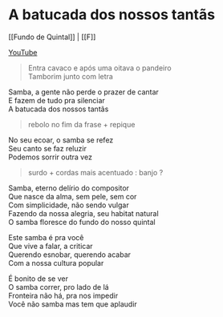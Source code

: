 # A batucada dos nossos tantãs
[[Fundo de Quintal]] | [[F]]

[YouTube](https://www.youtube.com/watch?v=hV2QPi9HtZM)

>Entra cavaco e após uma oitava o pandeiro  
>Tamborim junto com letra

Samba, a gente não perde o prazer de cantar  
E fazem de tudo pra silenciar  
A batucada dos nossos tantãs  

> rebolo no fim da frase + repique

No seu ecoar, o samba se refez  
Seu canto se faz reluzir  
Podemos sorrir outra vez                

> surdo + cordas mais acentuado : banjo ?

Samba, eterno delírio do compositor  
Que nasce da alma, sem pele, sem cor  
Com simplicidade, não sendo vulgar  
Fazendo da nossa alegria, seu habitat natural  
O samba floresce do fundo do nosso quintal

Este samba é pra você  
Que vive a falar, a criticar  
Querendo esnobar, querendo acabar  
Com a nossa cultura popular

É bonito de se ver  
O samba correr, pro lado de lá  
Fronteira não há, pra nos impedir  
Você não samba mas tem que aplaudir